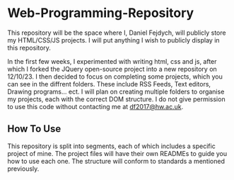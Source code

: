 # Web-Programming-Repository
This repository will be the space where I, Daniel Fejdych, will publicly store my HTML/CSS/JS projects.
I will put anything I wish to publicly display in this repository.

In the first few weeks, I experimented with writing html, css and js, after which I forked the JQuery open-source project into a new repository on 12/10/23.
I then decided to focus on completing some projects, which you can see in the diffrent folders. These include RSS Feeds, Text editors, Drawing programs... ect. 
I will plan on creating multiple folders to organise my projects, each with the correct DOM structure.
I do not give permission to use this code without contacting me at df2017@hw.ac.uk.

## How To Use
This repository is split into segments, each of which includes a specific project of mine. The project files will have their own READMEs to guide you how to use each one. The structure will conform to standards a mentioned previously.
